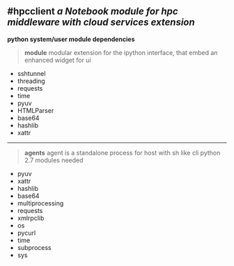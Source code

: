 #hpcclient
*a Notebook module for hpc middleware with cloud services extension*
----------------
**python system/user module dependencies**
> **module**
> modular extension for the ipython interface, that embed an enhanced widget for ui
>
- sshtunnel
- threading
- requests
- time
- pyuv 
- HTMLParser
- base64
- hashlib
- xattr


------------------
> **agents**
> agent is a standalone process for host with sh like cli 
> python 2.7 modules needed
>
- pyuv
- xattr
- hashlib
- base64
- multiprocessing
- requests
- xmlrpclib
- os
- pycurl
- time
- subprocess
- sys


